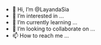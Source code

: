 - 👋 Hi, I’m @LayandaSia
- 👀 I’m interested in ...
- 🌱 I’m currently learning ...
- 💞️ I’m looking to collaborate on ...
- 📫 How to reach me ...

<!---
LayandaSia/LayandaSia is a ✨ special ✨ repository because its `README.md` (this file) appears on your GitHub profile.
You can click the Preview link to take a look at your changes.
--->
